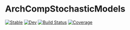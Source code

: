 # ArchCompStochasticModels

[![Stable](https://img.shields.io/badge/docs-stable-blue.svg)](https://Zinoex.github.io/ArchCompStochasticModels.jl/stable/)
[![Dev](https://img.shields.io/badge/docs-dev-blue.svg)](https://Zinoex.github.io/ArchCompStochasticModels.jl/dev/)
[![Build Status](https://github.com/Zinoex/ArchCompStochasticModels.jl/actions/workflows/CI.yml/badge.svg?branch=main)](https://github.com/Zinoex/ArchCompStochasticModels.jl/actions/workflows/CI.yml?query=branch%3Amain)
[![Coverage](https://codecov.io/gh/Zinoex/ArchCompStochasticModels.jl/branch/main/graph/badge.svg)](https://codecov.io/gh/Zinoex/ArchCompStochasticModels.jl)
